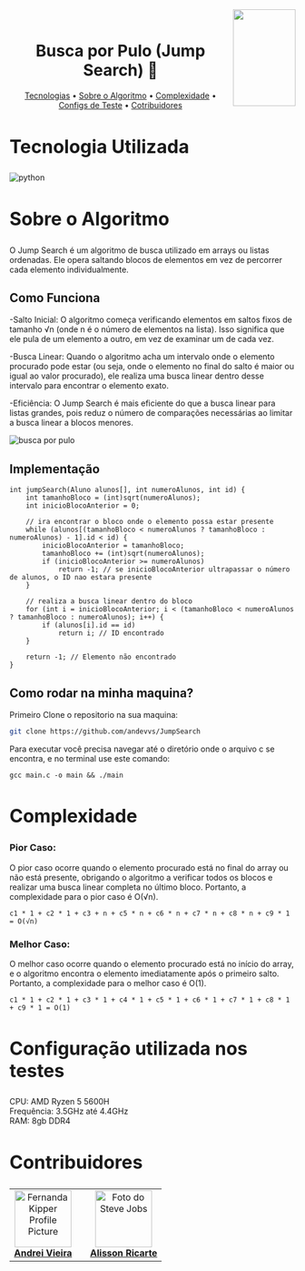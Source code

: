 <div>
<img align="right" width="110" height="170" src="https://assecom.ufersa.edu.br/wp-content/uploads/sites/24/2014/09/PNG-bras%C3%A3o-Ufersa.png">
<br>
<h1 align="center" style="font-weight: bold;">Busca por Pulo (Jump Search) 🐇</h1>
<p align="center">
    <a href="#tech">Tecnologias</a> •
    <a href="#about">Sobre o Algoritmo</a> •
    <a href="#complexity">Complexidade</a> •
    <a href="#config">Configs de Teste</a> •
    <a href="#colab">Cotribuidores</a> 
</p>

<div>
  <h2 id="tech" style="font-weight: bold; font-size: 2rem">Tecnologia Utilizada</h2> 
  <img align="center" alt="python" src="https://img.shields.io/badge/C-FFFFFF?style=for-the-badge&logo=c&logoColor=black"/>

  <h2 id="about" style="font-weight: bold; font-size: 2rem">Sobre o Algoritmo</h2>

O Jump Search é um algoritmo de busca utilizado em arrays ou listas ordenadas. Ele opera saltando blocos de elementos em vez de percorrer cada elemento individualmente.
## Como Funciona

-Salto Inicial: O algoritmo começa verificando elementos em saltos fixos de tamanho √n (onde n é o número de elementos na lista). Isso significa que ele pula de um elemento a outro, em vez de examinar um de cada vez.

-Busca Linear: Quando o algoritmo acha um intervalo onde o elemento procurado pode estar (ou seja, onde o elemento no final do salto é maior ou igual ao valor procurado), ele realiza uma busca linear dentro desse intervalo para encontrar o elemento exato.

-Eficiência: O Jump Search é mais eficiente do que a busca linear para listas grandes, pois reduz o número de comparações necessárias ao limitar a busca linear a blocos menores.

![busca por pulo](https://harkishen-singh.github.io/jump-search-visualisation/this.gif)

## Implementação

```
int jumpSearch(Aluno alunos[], int numeroAlunos, int id) {
    int tamanhoBloco = (int)sqrt(numeroAlunos); 
    int inicioBlocoAnterior = 0;

    // ira encontrar o bloco onde o elemento possa estar presente
    while (alunos[(tamanhoBloco < numeroAlunos ? tamanhoBloco : numeroAlunos) - 1].id < id) {
        inicioBlocoAnterior = tamanhoBloco;
        tamanhoBloco += (int)sqrt(numeroAlunos); 
        if (inicioBlocoAnterior >= numeroAlunos)
            return -1; // se inicioBlocoAnterior ultrapassar o número de alunos, o ID nao estara presente
    }

    // realiza a busca linear dentro do bloco
    for (int i = inicioBlocoAnterior; i < (tamanhoBloco < numeroAlunos ? tamanhoBloco : numeroAlunos); i++) {
        if (alunos[i].id == id)
            return i; // ID encontrado
    }

    return -1; // Elemento não encontrado
}
```

## Como rodar na minha maquina?

Primeiro Clone o repositorio na sua maquina:

```bash
git clone https://github.com/andevvs/JumpSearch
```

Para executar você precisa navegar até o diretório onde o arquivo c se encontra, e no terminal use este comando:

```
gcc main.c -o main && ./main
```

  <h2 id="complexity" style="font-weight: bold; font-size: 2rem">Complexidade</h2>

### Pior Caso:

O pior caso ocorre quando o elemento procurado está no final do array ou não está presente, obrigando o algoritmo a verificar todos os blocos e realizar uma busca linear completa no último bloco. Portanto, a complexidade para o pior caso é O(√n).

```
c1 * 1 + c2 * 1 + c3 + n + c5 * n + c6 * n + c7 * n + c8 * n + c9 * 1 = O(√n)
```

### Melhor Caso:

O melhor caso ocorre quando o elemento procurado está no início do array, e o algoritmo encontra o elemento imediatamente após o primeiro salto. Portanto, a complexidade para o melhor caso é O(1).

```
c1 * 1 + c2 * 1 + c3 * 1 + c4 * 1 + c5 * 1 + c6 * 1 + c7 * 1 + c8 * 1 + c9 * 1 = O(1)
```

  <h2 id="config" style="font-weight: bold; font-size: 2rem">Configuração utilizada nos testes</h2>
  CPU: AMD Ryzen 5 5600H</br>
  Frequência: 3.5GHz até 4.4GHz</br>
  RAM: 8gb DDR4</br>
  
  <h2 id="colab" style="font-weight: bold; font-size: 2rem">Contribuidores</h2>
 
  <table>
    <tr>
      <td align="center">
        <a href="#">
          <img src="https://avatars.githubusercontent.com/u/150745935?v=4" width="100px;" alt="Fernanda Kipper Profile Picture"/><br>
          <sub>
            <a href="https://github.com/andevvs"><b>Andrei Vieira</b></a>
          </sub>
        </a>
      </td>
          </sub>
        </a>
      </td>
      <td align="center">
        <a href="#">
        </a>
      </td>
      <td align="center">
        <a href="#">
          <img src="https://avatars.githubusercontent.com/u/144806270?v=4" width="100px;" alt="Foto do Steve Jobs"/><br>
            <sub>
              <a href="https://github.com/alissonricarte"><b>Alisson Ricarte</b></a>
            </sub>
        </a>
      </td>
    </tr>
  </table>
</div>